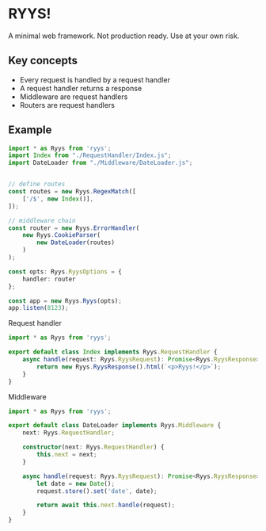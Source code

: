 # RYYS!

A minimal web framework. Not production ready. Use at your own risk.

## Key concepts

- Every request is handled by a request handler
- A request handler returns a response
- Middleware are request handlers
- Routers are request handlers

## Example

```typescript
import * as Ryys from 'ryys';
import Index from "./RequestHandler/Index.js";
import DateLoader from "./Middleware/DateLoader.js";


// define routes
const routes = new Ryys.RegexMatch([
    ['/$', new Index()],
]);

// middleware chain
const router = new Ryys.ErrorHandler(
    new Ryys.CookieParser(
        new DateLoader(routes)
    )
);

const opts: Ryys.RyysOptions = {
    handler: router
};

const app = new Ryys.Ryys(opts);
app.listen(8123);
```

Request handler

```typescript
import * as Ryys from 'ryys';

export default class Index implements Ryys.RequestHandler {
    async handle(request: Ryys.RyysRequest): Promise<Ryys.RyysResponse> {
        return new Ryys.RyysResponse().html(`<p>Ryys!</p>`);
    }
}
```

Middleware

```typescript
import * as Ryys from 'ryys';

export default class DateLoader implements Ryys.Middleware {
    next: Ryys.RequestHandler;

    constructor(next: Ryys.RequestHandler) {
        this.next = next;
    }

    async handle(request: Ryys.RyysRequest): Promise<Ryys.RyysResponse> {
        let date = new Date();
        request.store().set('date', date);

        return await this.next.handle(request);
    }
}
```